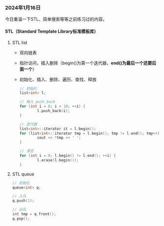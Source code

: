 ### 2024年1月16日

今日重温一下STL、简单搜索等等之前练习过的内容。

#### STL（Standard Template Library标准模板库）

1. STL list

   - 双向链表

   - 指针访问，插入删除（begin()为第一个迭代器，**end()为最后一个还要后面一个**）

   - 初始化、插入、删除、遍历、查找、释放

     ```c++
     // 初始化
     list<int> l;
     
     // 插入 push_back
     for (int i = 0; i < 10; ++i) {
             l.push_back(i);
     }
     
     // 迭代器
     list<int>::iterator it = l.begin();
     for (list<int>::iterator tmp = l.begin(); tmp != l.end(); tmp++) {
             cout << *tmp << ' ';
     }
     
     // 清空
     for (int i = 0; l.begin() != l.end(); ++i) {
             l.erase(l.begin());
     }
     ```

2. STL queue

   ```c++
   // 初始化
   queue<int> q;
   
   // 入队
   q.push(1);
   
   // 出队
   int tmp = q.front();
   q.pop();
   ```